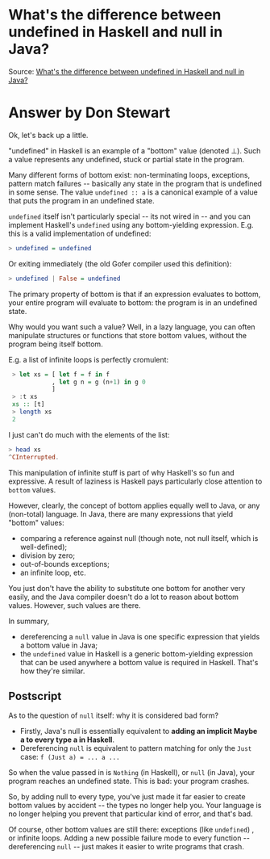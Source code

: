 # What's the difference between undefined in Haskell and null in Java?
Source: [What's the difference between undefined in Haskell and null in Java?](http://stackoverflow.com/questions/3962939/whats-the-difference-between-undefined-in-haskell-and-null-in-java)

# Answer by Don Stewart
Ok, let's back up a little.

"undefined" in Haskell is an example of a "bottom" value (denoted ⊥). Such a value represents any undefined, stuck or partial state in the program.

Many different forms of bottom exist: non-terminating loops, exceptions, pattern match failures -- basically any state in the program that is undefined 
in some sense. The value `undefined :: a` is a canonical example of a value that puts the program in an undefined state.

`undefined` itself isn't particularly special -- its not wired in -- and you can implement Haskell's `undefined` using any bottom-yielding expression. 
E.g. this is a valid implementation of undefined:

```haskell
> undefined = undefined
```
Or exiting immediately (the old Gofer compiler used this definition):

```haskell
> undefined | False = undefined
```

The primary property of bottom is that if an expression evaluates to bottom, your entire program will evaluate to bottom: the program is in an undefined state.

Why would you want such a value? Well, in a lazy language, you can often manipulate structures or functions that store bottom values, without the program being itself bottom.

E.g. a list of infinite loops is perfectly cromulent:

```haskell
 > let xs = [ let f = f in f 
            , let g n = g (n+1) in g 0
            ]
 > :t xs
 xs :: [t]
 > length xs
 2
```

I just can't do much with the elements of the list:

```haskell
> head xs
^CInterrupted.
```

This manipulation of infinite stuff is part of why Haskell's so fun and expressive. A result of laziness is Haskell pays particularly close attention to `bottom` values.

However, clearly, the concept of bottom applies equally well to Java, or any (non-total) language. In Java, there are many expressions that yield "bottom" values:

* comparing a reference against null (though note, not null itself, which is well-defined);
* division by zero;
* out-of-bounds exceptions;
* an infinite loop, etc.

You just don't have the ability to substitute one bottom for another very easily, and the Java compiler doesn't do a lot to reason about bottom values. However, such values are there.

In summary,

* dereferencing a `null` value in Java is one specific expression that yields a bottom value in Java;
* the `undefined` value in Haskell is a generic bottom-yielding expression that can be used anywhere a bottom value is required in Haskell.
That's how they're similar.

## Postscript
As to the question of `null` itself: why it is considered bad form?

* Firstly, Java's null is essentially equivalent to __adding an implicit Maybe a to every type a in Haskell__.
* Dereferencing `null` is equivalent to pattern matching for only the `Just` case: `f (Just a) = ... a ...`

So when the value passed in is `Nothing` (in Haskell), or `null` (in Java), your program reaches an undefined state. This is bad: your program crashes.

So, by adding null to every type, you've just made it far easier to create bottom values by accident -- the types no longer help you. Your language is no longer helping you prevent that particular kind of error, and that's bad.

Of course, other bottom values are still there: exceptions (like `undefined`) , or infinite loops. Adding a new possible failure mode to every function -- dereferencing `null` -- just makes it easier to write programs that crash.

